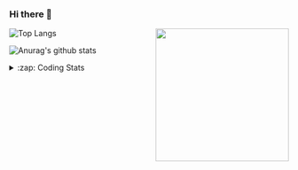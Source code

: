 ### Hi there 👋

<!--
**tao8687/tao8687** is a ✨ _special_ ✨ repository because its `README.md` (this file) appears on your GitHub profile.

Here are some ideas to get you started:

- 🔭 I’m currently working on ...
- 🌱 I’m currently learning ...
- 👯 I’m looking to collaborate on ...
- 🤔 I’m looking for help with ...
- 💬 Ask me about ...
- 📫 How to reach me: ...
- 😄 Pronouns: ...
- ⚡ Fun fact: ...
-->

<img align='right' src="https://media.giphy.com/media/M9gbBd9nbDrOTu1Mqx/giphy.gif" width="240">

  
![Top Langs](https://github-readme-stats.vercel.app/api/top-langs/?username=tao8687&layout=compact&title_color=23238E&text_color=A67D3D)

![Anurag's github stats](https://github-readme-stats.vercel.app/api?username=tao8687&show_icons=true&&text_color=A67D3D&title_color=23238E&show_icons=false&count_private=true&hide=stars)

<details>
  <summary>:zap: Coding Stats</summary>
  <br>
    
<!--START_SECTION:waka-->

```text
From: 31 March 2023 - To: 07 April 2023

C             28 hrs 47 mins  ███████████████████▓░░░░░   78.32 %
Text          2 hrs 10 mins   █▒░░░░░░░░░░░░░░░░░░░░░░░   05.91 %
Makefile      1 hr 36 mins    █░░░░░░░░░░░░░░░░░░░░░░░░   04.38 %
Python        1 hr 18 mins    █░░░░░░░░░░░░░░░░░░░░░░░░   03.56 %
Markdown      1 hr 14 mins    █░░░░░░░░░░░░░░░░░░░░░░░░   03.39 %
C++           1 hr 8 mins     ▓░░░░░░░░░░░░░░░░░░░░░░░░   03.09 %
```

<!--END_SECTION:waka-->
</details>
